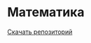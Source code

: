 # Математика
[Скачать репозиторий](https://github.com/Iwon720/matematyka/archive/refs/heads/main.zip)
